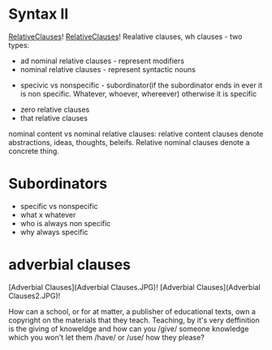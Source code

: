 Syntax II
=========
[RelativeClauses](RelativeClauses.JPG)!
[RelativeClauses](RelativeClauses2.JPG)!
Realative clauses,
wh clauses - two types:
 - ad nominal relative clauses - represent modifiers
 - nominal relative clauses - represent syntactic nouns
  + specivic vs nonspecific - subordinator(if the subordinator ends in ever it is non specific. Whatever, whoever, whereever) otherwise it is specific

 - zero relative clauses
 - that relative clauses

nominal content vs nominal relative clauses: relative content clauses denote abstractions, ideas, thoughts, beleifs.  Relative nominal clauses denote a concrete thing.

Subordinators
==========
 - specific vs nonspecific
 - what x whatever
 - who is always non specific
 - why always specific

adverbial clauses
===============
[Adverbial Clauses](Adverbial Clauses.JPG)!
[Adverbial Clauses](Adverbial Clauses2.JPG)!

How can a school, or for at matter, a publisher of educational texts, own a copyright on the materials that they teach.  Teaching, by it's very deffinition is the giving of knoweldge and how can you /give/ someone knowledge which you won't let them /have/ or /use/ how they please?
